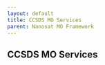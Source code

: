 ```yaml
---
layout: default
title: CCSDS MO Services
parent: Nanosat MO Framework
---
```



## CCSDS MO Services


